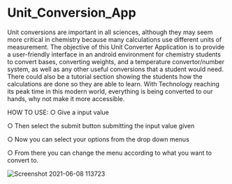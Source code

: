 
# Unit_Conversion_App
Unit conversions are important in all sciences, although they may seem more critical in
chemistry because many calculations use different units of measurement. The objective of this Unit
Converter Application is to provide a user-friendly interface in an android environment for chemistry
students to convert bases, converting weights, and a temperature convertor/number system, as well as
any other useful conversions that a student would need. There could also be a tutorial section showing
the students how the calculations are done so they are able to learn. With Technology reaching its peak
time in this modern world, everything is being converted to our hands, why not make it more accessible.

HOW TO USE: 
○	Give a input value

○	Then select the submit button submitting the input value given

○	Now you can select your options from the drop down menus

○	From there you can change the menu according to what you want to convert to. 




![Screenshot 2021-06-08 113723](https://user-images.githubusercontent.com/70611669/121215689-3a891a00-c84e-11eb-97d4-54690ddefedf.png)
